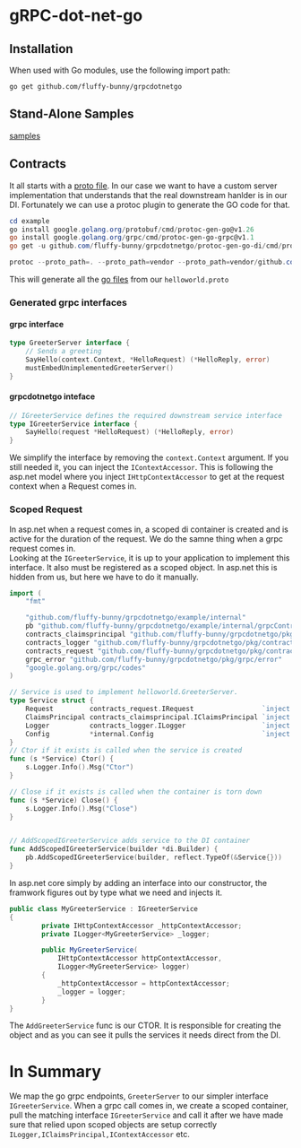 # gRPC-dot-net-go

## Installation

When used with Go modules, use the following import path:

    go get github.com/fluffy-bunny/grpcdotnetgo

## Stand-Alone Samples

[samples](https://github.com/fluffy-bunny/grpcdotnetgo-samples)  

## Contracts  
It all starts with a [proto file](example/internal/grpcContracts/helloworld/helloworld.proto).  In our case we want to have a custom server implementation that understands that the real downstream hanlder is in our DI.  Fortunately we can use a protoc plugin to generate the GO code for that.  

```powershell
cd example
go install google.golang.org/protobuf/cmd/protoc-gen-go@v1.26
go install google.golang.org/grpc/cmd/protoc-gen-go-grpc@v1.1
go get -u github.com/fluffy-bunny/grpcdotnetgo/protoc-gen-go-di/cmd/protoc-gen-go-di

protoc --proto_path=. --proto_path=vendor --proto_path=vendor/github.com/fluffy-bunny  --go_out=. --go_opt=paths=source_relative --go-grpc_out=. --go-grpc_opt=paths=source_relative --go-di_out=. --go-di_opt=paths=source_relative ./example/internal/grpcContracts/helloworld/helloworld.proto

```
This will generate all the [go files](example/internal/grpcContracts/helloworld) from our ```helloworld.proto```  

### Generated grpc interfaces  

#### grpc interface
```go
type GreeterServer interface {
	// Sends a greeting
	SayHello(context.Context, *HelloRequest) (*HelloReply, error)
	mustEmbedUnimplementedGreeterServer()
}
```

#### grpcdotnetgo inteface
```go
// IGreeterService defines the required downstream service interface
type IGreeterService interface {
	SayHello(request *HelloRequest) (*HelloReply, error)
}
```

We simplify the interface by removing the ```context.Context``` argument.  If you still needed it, you can inject the ```IContextAccessor```.  This is following the asp.net model where you inject ```IHttpContextAccessor``` to get at the request context when a Request comes in.  

### Scoped Request  

In asp.net when a request comes in, a scoped di container is created and is active for the duration of the request.  We do the samne thing when a grpc request comes in.   
Looking at the ```IGreeterService```, it is up to your application to implement this interface.  It also must be registered as a scoped object.  In asp.net this is hidden from us, but here we have to do it manually.  

```go
import (
	"fmt"

	"github.com/fluffy-bunny/grpcdotnetgo/example/internal"
	pb "github.com/fluffy-bunny/grpcdotnetgo/example/internal/grpcContracts/helloworld"
	contracts_claimsprincipal "github.com/fluffy-bunny/grpcdotnetgo/pkg/contracts/claimsprincipal"
	contracts_logger "github.com/fluffy-bunny/grpcdotnetgo/pkg/contracts/logger"
	contracts_request "github.com/fluffy-bunny/grpcdotnetgo/pkg/contracts/request"
	grpc_error "github.com/fluffy-bunny/grpcdotnetgo/pkg/grpc/error"
	"google.golang.org/grpc/codes"
)

// Service is used to implement helloworld.GreeterServer.
type Service struct {
	Request         contracts_request.IRequest                 `inject:""`
	ClaimsPrincipal contracts_claimsprincipal.IClaimsPrincipal `inject:""`
	Logger          contracts_logger.ILogger                   `inject:""`
	Config          *internal.Config                           `inject:""`
}
// Ctor if it exists is called when the service is created
func (s *Service) Ctor() {
	s.Logger.Info().Msg("Ctor")
}

// Close if it exists is called when the container is torn down
func (s *Service) Close() {
	s.Logger.Info().Msg("Close")
}


// AddScopedIGreeterService adds service to the DI container
func AddScopedIGreeterService(builder *di.Builder) {
	pb.AddScopedIGreeterService(builder, reflect.TypeOf(&Service{}))
}
```

In asp.net core simply by adding an interface into our constructor, the framwork figures out by type what we need and injects it.  
```c#
public class MyGreeterService : IGreeterService
{
        private IHttpContextAccessor _httpContextAccessor;
        private ILogger<MyGreeterService> _logger;

        public MyGreeterService(
            IHttpContextAccessor httpContextAccessor,
            ILogger<MyGreeterService> logger)
        {
            _httpContextAccessor = httpContextAccessor;
            _logger = logger;
        }
}
```

The ```AddGreeterService``` func is our CTOR.  It is responsible for creating the object and as you can see it pulls the services it needs direct from the DI.  

# In Summary  
We map the go grpc endpoints, ```GreeterServer``` to our simpler interface ```IGreeterService```.  When a grpc call comes in, we create a scoped container, pull the matching interface ```IGreeterService``` and call it after we have made sure that relied upon scoped objects are setup correctly ```ILogger,IClaimsPrincipal,IContextAccessor``` etc.   






 
